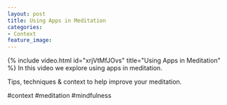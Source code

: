 ```yaml
---
layout: post
title: Using Apps in Meditation
categories:
- Context
feature_image: 
---
```


{% include video.html id="xrjVtMfJOvs" title="Using Apps in Meditation" %}
In this video we explore using apps in meditation.

Tips, techniques & context to help improve your meditation. 

#context #meditation #mindfulness 


